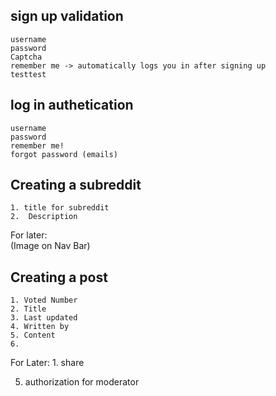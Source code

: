 ## sign up validation
    username
    password
    Captcha
    remember me -> automatically logs you in after signing up
    testtest

## log in authetication
    username
    password
    remember me!
    forgot password (emails)


## Creating a subreddit
    1. title for subreddit
    2.  Description

For later:    
(Image on Nav Bar)

## Creating a post
    1. Voted Number
    2. Title
    3. Last updated
    4. Written by
    5. Content
    6.
For Later:
    1. share

5. authorization for moderator
